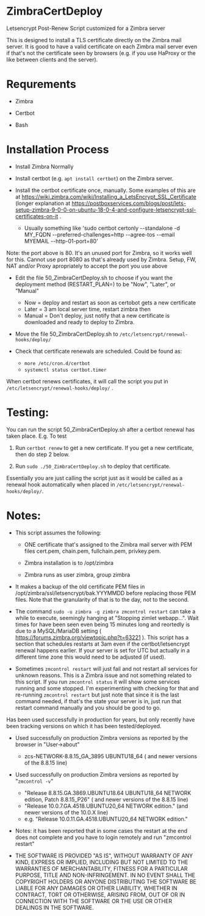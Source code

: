 # ZimbraCertDeploy
Letsencrypt Post-Renew Script customized for a Zimbra server

This is designed to install a TLS certificate directly on the Zimbra mail server. It is
good to have a valid certificate on each Zimbra mail server even if that's not the
certificate seen by browsers (e.g. if you use HaProxy or the like between clients and
the server).

# Requrements

* Zimbra

* Certbot

* Bash


# Installation Process

* Install Zimbra Normally

* Install certbot (e.g. `apt install certbot`) on the Zimbra server.

* Install the certbot certificate once, manually. Some examples of this are at https://wiki.zimbra.com/wiki/Installing_a_LetsEncrypt_SSL_Certificate  (longer explanation at https://postboxservices.com/blogs/post/lets-setup-zimbra-9-0-0-on-ubuntu-18-0-4-and-configure-letsencrypt-ssl-certificates-on-it  .

  * Usually something like 'sudo certbot certonly --standalone -d MY_FQDN --preferred-challenges=http --agree-tos --email MYEMAIL --http-01-port=80'

Note: the port above is 80. It's an unused port for Zimbra, so it works well for this. Cannot use port 8080 as that's already used by Zimbra. Setup, FW,  NAT and/or Proxy apropriately to accept the port you use above

* Edit the file 50_ZimbraCertDeploy.sh to choose if you want the deployment method (RESTART_PLAN=) to be "Now", "Later", or "Manual"
  * Now = deploy and restart as soon as certobot gets a new certificate
  * Later = 3 am local server time, restart zimbra then
  * Manual = Don't deploy, just notify that a new certificate is downloaded and ready to deploy to Zimbra.

* Move the file 50_ZimbraCertDeploy.sh to `/etc/letsencrypt/renewal-hooks/deploy/`

* Check that certificate renewals are scheduled. Could be found as:
   * `more /etc/cron.d/certbot`
   * `systemctl status certbot.timer`

When certbot renews certificates, it will call the script you put in `/etc/letsencrypt/renewal-hooks/deploy/` .

# Testing:

You can run the script 50_ZimbraCertDeploy.sh after a certbot renewal has taken place. E.g. To test

1. Run `certbot renew` to get a new certificate. If you get a new certificate, then do step 2 below.

2. Run `sudo ./50_ZimbraCertDeploy.sh` to deploy that certificate.

Essentially you are just calling the script just as it would be called as a renewal hook automatically
when placed in `/etc/letsencrypt/renewal-hooks/deploy/`.


# Notes:

* This script assumes the following:

  *  ONE certificate that's assigned to the Zimbra mail server with PEM files cert.pem, chain.pem, fullchain.pem, privkey.pem.

  * Zimbra installation is to /opt/zimbra

  * Zimbra runs as user zimbra, group zimbra

* It makes a backup of the old certificate PEM files in /opt/zimbra/ssl/letsencrypt/bak.YYYMMDD before replacing those PEM files. Note
that the granularity of that is to the day, not to the second.


* The command `sudo -u zimbra -g zimbra zmcontrol restart` can take a while to execute, seemingly hanging at "Stopping zimlet webapp...". Wait times for have been seen even being 15 minutes long and reortedly is due to a MySQL/MariaDB setting ( https://forums.zimbra.org/viewtopic.php?t=63221 ). This script has a section that schedules restarts at 3am even if the certbot/letsencrypt renewal happens earlier.  If your server is set for UTC but actually in a different time zone this would need to be adjusted (if used).

* Sometimes `zmcontrol restart` will just fail and not restart all services for unknown reasons. This is a Zimbra issue and not
something related to this script. If you run `zmcontrol status` it will show some services running and some stopped. I'm experimenting
with checking for that and re-running `zmcontrol restart` but just note that since it is the last command needed, if that's the state your
server is in, just run that restart command manually and you should be good to go.

Has been used successfully in production for years, but only recently have been tracking versions on which it has
been tested/deployed.

* Used successfully on production Zimbra versions as reported by the browser in "User->about"
  * zcs-NETWORK-8.8.15_GA_3895 UBUNTU18_64 ( and newer versions of the 8.8.15 line)

* Used successfully on production Zimbra versions as reported by "`zmcontrol -v`"
  * "Release 8.8.15.GA.3869.UBUNTU18.64 UBUNTU18_64 NETWORK edition, Patch 8.8.15_P26" ( and newer versions of the 8.8.15 line)
  * "Release 10.0.7.GA.4518.UBUNTU20_64 NETWORK edition." (and newer versions of the 10.0.X line)
  * e.g. "Release 10.0.11.GA.4518.UBUNTU20_64 NETWORK edition."


* Notes: it has been reported that in some cases the restart at the end
 does not complete and you have to login remotely and run "zmcontrol restart"

* THE SOFTWARE IS PROVIDED "AS IS", WITHOUT WARRANTY OF ANY KIND, EXPRESS OR IMPLIED, INCLUDING BUT NOT LIMITED TO THE WARRANTIES OF MERCHANTABILITY, FITNESS FOR A PARTICULAR PURPOSE, TITLE AND NON-INFRINGEMENT. IN NO EVENT SHALL THE COPYRIGHT HOLDERS OR ANYONE DISTRIBUTING THE SOFTWARE BE LIABLE FOR ANY DAMAGES OR OTHER LIABILITY, WHETHER IN CONTRACT, TORT OR OTHERWISE, ARISING FROM, OUT OF OR IN CONNECTION WITH THE SOFTWARE OR THE USE OR OTHER DEALINGS IN THE SOFTWARE.
